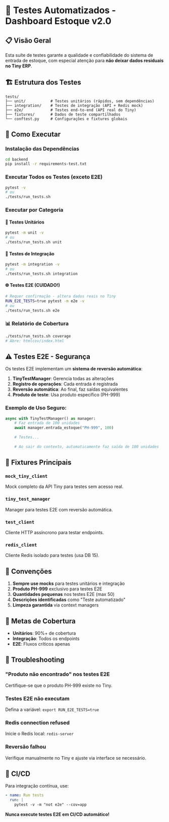 # 🧪 Testes Automatizados - Dashboard Estoque v2.0

## 📋 Visão Geral

Esta suíte de testes garante a qualidade e confiabilidade do sistema de entrada de estoque, com especial atenção para **não deixar dados residuais no Tiny ERP**.

## 🏗️ Estrutura dos Testes

```
tests/
├── unit/           # Testes unitários (rápidos, sem dependências)
├── integration/    # Testes de integração (API + Redis mock)
├── e2e/            # Testes end-to-end (API real do Tiny)
├── fixtures/       # Dados de teste compartilhados
└── conftest.py     # Configurações e fixtures globais
```

## 🚀 Como Executar

### Instalação das Dependências
```bash
cd backend
pip install -r requirements-test.txt
```

### Executar Todos os Testes (exceto E2E)
```bash
pytest -v
# ou
./tests/run_tests.sh
```

### Executar por Categoria

#### 🔬 Testes Unitários
```bash
pytest -m unit -v
# ou
./tests/run_tests.sh unit
```

#### 🔗 Testes de Integração
```bash
pytest -m integration -v
# ou
./tests/run_tests.sh integration
```

#### 🌐 Testes E2E (CUIDADO!)
```bash
# Requer confirmação - altera dados reais no Tiny
RUN_E2E_TESTS=true pytest -m e2e -v
# ou
./tests/run_tests.sh e2e
```

### 📊 Relatório de Cobertura
```bash
./tests/run_tests.sh coverage
# Abre: htmlcov/index.html
```

## ⚠️ Testes E2E - Segurança

Os testes E2E implementam um **sistema de reversão automática**:

1. **TinyTestManager**: Gerencia todas as alterações
2. **Registro de operações**: Cada entrada é registrada
3. **Reversão automática**: Ao final, faz saídas equivalentes
4. **Produto de teste**: Usa produto específico (PH-999)

### Exemplo de Uso Seguro:
```python
async with TinyTestManager() as manager:
    # Faz entrada de 100 unidades
    await manager.entrada_estoque("PH-999", 100)
    
    # Testes...
    
    # Ao sair do contexto, automaticamente faz saída de 100 unidades
```

## 🔧 Fixtures Principais

### `mock_tiny_client`
Mock completo da API Tiny para testes sem acesso real.

### `tiny_test_manager`
Manager para testes E2E com reversão automática.

### `test_client`
Cliente HTTP assíncrono para testar endpoints.

### `redis_client`
Cliente Redis isolado para testes (usa DB 15).

## 📝 Convenções

1. **Sempre use mocks** para testes unitários e integração
2. **Produto PH-999** exclusivo para testes E2E
3. **Quantidades pequenas** nos testes E2E (max 50)
4. **Descrições identificadas** como "Teste automatizado"
5. **Limpeza garantida** via context managers

## 🎯 Metas de Cobertura

- **Unitários**: 90%+ de cobertura
- **Integração**: Todos os endpoints
- **E2E**: Fluxos críticos apenas

## 🚨 Troubleshooting

### "Produto não encontrado" nos testes E2E
Certifique-se que o produto PH-999 existe no Tiny.

### Testes E2E não executam
Defina a variável: `export RUN_E2E_TESTS=true`

### Redis connection refused
Inicie o Redis local: `redis-server`

### Reversão falhou
Verifique manualmente no Tiny e ajuste via interface se necessário.

## 🔄 CI/CD

Para integração contínua, use:
```yaml
- name: Run tests
  run: |
    pytest -v -m "not e2e" --cov=app
```

**Nunca execute testes E2E em CI/CD automático!**